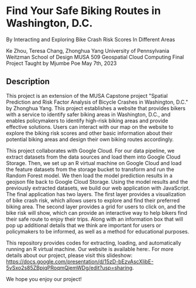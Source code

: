 # Find Your Safe Biking Routes in Washington, D.C.
By Interacting and Exploring Bike Crash Risk Scores In Different Areas

Ke Zhou, Teresa Chang, Zhonghua Yang
University of Pennsylvania Weitzman School of Design
MUSA 509 Geospatial Cloud Computing Final Project
Taught by Mjumbe Poe
May 7th, 2023

## Description

This project is an extension of the MUSA Capstone project "Spatial Prediction and Risk Factor Analysis of Bicycle Crashes in Washington, D.C." by Zhonghua Yang. This project establishes a website that provides bikers with a service to identify safer biking areas in Washington, D.C., and enables policymakers to identify high-risk biking areas and provide effective solutions. Users can interact with our map on the website to explore the biking risk scores and other basic information about their potential biking areas and design their own biking routes accordingly.

This project collaborates with Google Cloud. For our data pipeline, we extract datasets from the data sources and load them into Google Cloud Storage. Then, we set up an R virtual machine on Google Cloud and load the feature datasets from the storage bucket to transform and run the Random Forest model. We then load the model prediction results in a geojson file back to Google Cloud Storage. Using the model results and the previously extracted datasets, we build our web application with JavaScript. The final application has two layers. The first layer provides a visualization of bike crash risk, which allows users to explore and find their preferred biking area. The second layer provides a grid for users to click on, and the bike risk will show, which can provide an interactive way to help bikers find their safe route to enjoy their trips. Along with an information box that will pop up additional details that we think are important for users or policymakers to be informed, as well as a method for educational purposes.

This repository provides codes for extracting, loading, and automatically running an R virtual machine. Our website is available here:. For more details about our project, please visit this slideshow: https://docs.google.com/presentation/d/15zD-bEzvAscXlibE-5vSxo2s85ZBpjqPRoqmQjemWDg/edit?usp=sharing.

We hope you enjoy our project!



